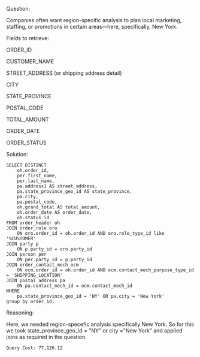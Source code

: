 Question:

Companies often want region-specific analysis to plan local marketing, staffing, or promotions in certain areas—here, specifically, New York.

Fields to retrieve:

ORDER_ID

CUSTOMER_NAME

STREET_ADDRESS (or shipping address detail)

CITY

STATE_PROVINCE

POSTAL_CODE

TOTAL_AMOUNT

ORDER_DATE

ORDER_STATUS


Solution:
```
SELECT DISTINCT
    oh.order_id,
    per.first_name,
    per.last_name,
    pa.address1 AS street_address,
    pa.state_province_geo_id AS state_province,
    pa.city,
    pa.postal_code,
    oh.grand_total AS total_amount,
    oh.order_date AS order_date,
    oh.status_id
FROM order_header oh
JOIN order_role oro 
    ON oro.order_id = oh.order_id AND oro.role_type_id like '%CUSTOMER'
JOIN party p 
    ON p.party_id = oro.party_id
JOIN person per 
    ON per.party_id = p.party_id
JOIN order_contact_mech ocm 
    ON ocm.order_id = oh.order_id AND ocm.contact_mech_purpose_type_id = 'SHIPPING_LOCATION'
JOIN postal_address pa 
    ON pa.contact_mech_id = ocm.contact_mech_id
WHERE 
    pa.state_province_geo_id = 'NY' OR pa.city = 'New York'
group by order_id;
```
Reasoning:

Here, we needed region-specefic analysis specifically New York. So for this we took state_province_geo_id = "NY" or city ="New York" and applied joins as required in the question.

```
Query Cost: 77,126.12
```
